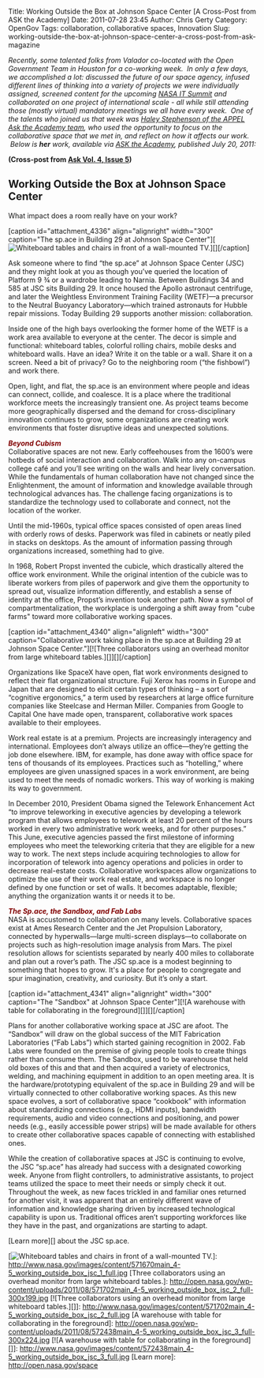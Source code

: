 Title: Working Outside the Box at Johnson Space Center [A Cross-Post from ASK the Academy]
Date: 2011-07-28 23:45
Author: Chris Gerty
Category: OpenGov
Tags: collaboration, collaborative spaces, Innovation
Slug: working-outside-the-box-at-johnson-space-center-a-cross-post-from-ask-magazine

*Recently, some talented folks from Valador co-located with the Open
Government Team in Houston for a co-working week.  In only a few days,
we accomplished a lot: discussed the future of our space agency, infused
different lines of thinking into a variety of projects we were
individually assigned, screened content for the upcoming [NASA IT
Summit][] and collaborated on one project of international scale - all
while still attending those (mostly virtual) mandatory meetings we all
have every week.  One of the talents who joined us that week was [Haley
Stephenson of the APPEL Ask the Academy team][], who used the
opportunity to focus on the collaborative space that we met in, and
reflect on how it affects our work.  Below is **her** work, available
via [ASK the Academy][], published July 20, 2011:*

**(Cross-post from [Ask Vol. 4, Issue 5][])**

**Working Outside the Box at Johnson Space Center**
---------------------------------------------------

What impact does a room really have on your work?

[caption id="attachment\_4336" align="alignright" width="300"
caption="The sp.ace in Building 29 at Johnson Space
Center"][![Whiteboard tables and chairs in front of a wall-mounted
TV.][]][][/caption]

Ask someone where to find “the sp.ace” at Johnson Space Center (JSC) and
they might look at you as though you’ve queried the location of Platform
9 ¾ or a wardrobe leading to Narnia. Between Buildings 34 and 585 at JSC
sits Building 29. It once housed the Apollo astronaut centrifuge, and
later the Weightless Environment Training Facility (WETF)—a precursor to
the Neutral Buoyancy Laboratory—which trained astronauts for Hubble
repair missions. Today Building 29 supports another mission:
collaboration.

Inside one of the high bays overlooking the former home of the WETF is a
work area available to everyone at the center. The decor is simple and
functional: whiteboard tables, colorful rolling chairs, mobile desks and
whiteboard walls. Have an idea? Write it on the table or a wall. Share
it on a screen. Need a bit of privacy? Go to the neighboring room (“the
fishbowl”) and work there.

Open, light, and flat, the sp.ace is an environment where people and
ideas can connect, collide, and coalesce. It is a place where the
traditional workforce meets the increasingly transient one. As project
teams become more geographically dispersed and the demand for
cross-disciplinary innovation continues to grow, some organizations are
creating work environments that foster disruptive ideas and unexpected
solutions.

***<span style="color: #800000">Beyond Cubism</span>***  
Collaborative spaces are not new. Early coffeehouses from the 1600’s
were hotbeds of social interaction and collaboration. Walk into any
on-campus college café and you’ll see writing on the walls and hear
lively conversation. While the fundamentals of human collaboration have
not changed since the Enlightenment, the amount of information and
knowledge available through technological advances has. The challenge
facing organizations is to standardize the technology used to
collaborate and connect, not the location of the worker.

Until the mid-1960s, typical office spaces consisted of open areas lined
with orderly rows of desks. Paperwork was filed in cabinets or neatly
piled in stacks on desktops. As the amount of information passing
through organizations increased, something had to give.

In 1968, Robert Propst invented the cubicle, which drastically altered
the office work environment. While the original intention of the cubicle
was to liberate workers from piles of paperwork and give them the
opportunity to spread out, visualize information differently, and
establish a sense of identity at the office, Propst’s invention took
another path. Now a symbol of compartmentalization, the workplace is
undergoing a shift away from "cube farms" toward more collaborative
working spaces.

[caption id="attachment\_4340" align="alignleft" width="300"
caption="Collaborative work taking place in the sp.ace at Building 29 at
Johnson Space Center."][![Three collaborators using an overhead monitor
from large whiteboard tables.][]][][/caption]

Organizations like SpaceX have open, flat work environments designed to
reflect their flat organizational structure. Fuji Xerox has rooms in
Europe and Japan that are designed to elicit certain types of thinking –
a sort of “cognitive ergonomics,” a term used by researchers at large
office furniture companies like Steelcase and Herman Miller. Companies
from Google to Capital One have made open, transparent, collaborative
work spaces available to their employees.

Work real estate is at a premium. Projects are increasingly interagency
and international. Employees don’t always utilize an office—they’re
getting the job done elsewhere. IBM, for example, has done away with
office space for tens of thousands of its employees. Practices such as
“hotelling,” where employees are given unassigned spaces in a work
environment, are being used to meet the needs of nomadic workers. This
way of working is making its way to government.

In December 2010, President Obama signed the Telework Enhancement Act
“to improve teleworking in executive agencies by developing a telework
program that allows employees to telework at least 20 percent of the
hours worked in every two administrative work weeks, and for other
purposes.” This June, executive agencies passed the first milestone of
informing employees who meet the teleworking criteria that they are
eligible for a new way to work. The next steps include acquiring
technologies to allow for incorporation of telework into agency
operations and policies in order to decrease real-estate costs.
Collaborative workspaces allow organizations to optimize the use of
their work real estate, and workspace is no longer defined by one
function or set of walls. It becomes adaptable, flexible; anything the
organization wants it or needs it to be.

**<span style="color: #800000">*The Sp.ace, the Sandbox, and Fab
Labs*</span>**  
NASA is accustomed to collaboration on many levels. Collaborative
spaces exist at Ames Research Center and the Jet Propulsion Laboratory,
connected by hyperwalls—large multi-screen displays—to collaborate on
projects such as high-resolution image analysis from Mars. The pixel
resolution allows for scientists separated by nearly 400 miles to
collaborate and plan out a rover’s path. The JSC sp.ace is a modest
beginning to something that hopes to grow. It's a place for people to
congregate and spur imagination, creativity, and curiosity. But it’s
only a start.

[caption id="attachment\_4341" align="alignright" width="300"
caption="The "Sandbox" at Johnson Space Center"][![A warehouse with
table for collaborating in the foreground][]][][/caption]

Plans for another collaborative working space at JSC are afoot. The
“Sandbox” will draw on the global success of the MIT Fabrication
Laboratories (“Fab Labs”) which started gaining recognition in 2002. Fab
Labs were founded on the premise of giving people tools to create things
rather than consume them. The Sandbox, used to be warehouse that held
old boxes of this and that and then acquired a variety of electronics,
welding, and machining equipment in addition to an open meeting area. It
is the hardware/prototyping equivalent of the sp.ace in Building 29 and
will be virtually connected to other collaborative working spaces. As
this new space evolves, a sort of collaborative space “cookbook” with
information about standardizing connections (e.g., HDMI inputs),
bandwidth requirements, audio and video connections and positioning, and
power needs (e.g., easily accessible power strips) will be made
available for others to create other collaborative spaces capable of
connecting with established ones.

While the creation of collaborative spaces at JSC is continuing to
evolve, the JSC “sp.ace” has already had success with a designated
coworking week. Anyone from flight controllers, to administrative
assistants, to project teams utilized the space to meet their needs or
simply check it out. Throughout the week, as new faces trickled in and
familiar ones returned for another visit, it was apparent that an
entirely different wave of information and knowledge sharing driven by
increased technological capability is upon us. Traditional offices
aren’t supporting workforces like they have in the past, and
organizations are starting to adapt.

[Learn more][] about the JSC sp.ace.

  [NASA IT Summit]: http://www.nasa.gov/offices/ocio/itsummit/index.html
  [Haley Stephenson of the APPEL Ask the Academy team]: http://twitter.com/#!/nasa_appel
  [ASK the Academy]: http://www.nasa.gov/offices/oce/appel/ask-academy/issues/volume4/ata_4-5_7_20.html
  [Ask Vol. 4, Issue 5]: http://www.nasa.gov/offices/oce/appel/ask-academy/issues/volume4/ata_4-5_working_outside_box_jsc_prt.htm
    "Ask Vol. 4, Issue 5"
  [Whiteboard tables and chairs in front of a wall-mounted TV.]: http://open.nasa.gov/wp-content/uploads/2011/08/571670main_4-5_working_outside_box_jsc_1_full-300x224.jpg
  [![Whiteboard tables and chairs in front of a wall-mounted TV.][]]: http://www.nasa.gov/images/content/571670main_4-5_working_outside_box_jsc_1_full.jpg
  [Three collaborators using an overhead monitor from large whiteboard
  tables.]: http://open.nasa.gov/wp-content/uploads/2011/08/571702main_4-5_working_outside_box_jsc_2_full-300x199.jpg
  [![Three collaborators using an overhead monitor from large whiteboard
  tables.][]]: http://www.nasa.gov/images/content/571702main_4-5_working_outside_box_jsc_2_full.jpg
  [A warehouse with table for collaborating in the foreground]: http://open.nasa.gov/wp-content/uploads/2011/08/572438main_4-5_working_outside_box_jsc_3_full-300x224.jpg
  [![A warehouse with table for collaborating in the foreground][]]: http://www.nasa.gov/images/content/572438main_4-5_working_outside_box_jsc_3_full.jpg
  [Learn more]: http://open.nasa.gov/space
